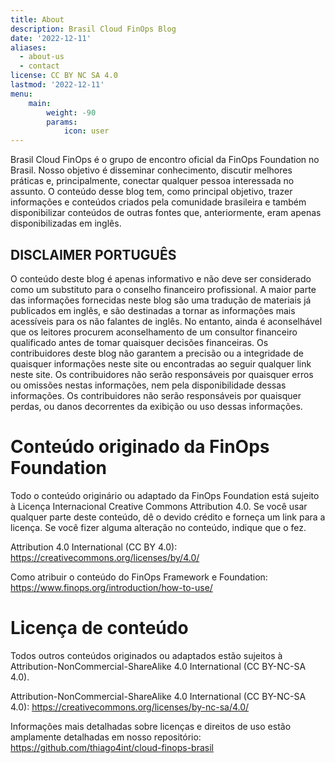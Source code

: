 ```yaml
---
title: About
description: Brasil Cloud FinOps Blog
date: '2022-12-11'
aliases:
  - about-us
  - contact
license: CC BY NC SA 4.0
lastmod: '2022-12-11'
menu:
    main: 
        weight: -90
        params:
            icon: user
---
```


Brasil Cloud FinOps é o grupo de encontro oficial da FinOps Foundation no Brasil. Nosso objetivo é disseminar conhecimento, discutir melhores práticas e, principalmente, conectar qualquer pessoa interessada no assunto. O conteúdo desse blog tem, como principal objetivo, trazer informações e conteúdos criados pela comunidade brasileira e também disponibilizar conteúdos de outras fontes que, anteriormente, eram apenas disponibilizadas em inglês.

## DISCLAIMER PORTUGUÊS

O conteúdo deste blog é apenas informativo e não deve ser considerado como um substituto para o conselho financeiro profissional. A maior parte das informações fornecidas neste blog são uma tradução de materiais já publicados em inglês, e são destinadas a tornar as informações mais acessíveis para os não falantes de inglês. No entanto, ainda é aconselhável que os leitores procurem aconselhamento de um consultor financeiro qualificado antes de tomar quaisquer decisões financeiras. Os contribuidores deste blog não garantem a precisão ou a integridade de quaisquer informações neste site ou encontradas ao seguir qualquer link neste site. Os contribuidores não serão responsáveis por quaisquer erros ou omissões nestas informações, nem pela disponibilidade dessas informações. Os contribuidores não serão responsáveis por quaisquer perdas, ou danos decorrentes da exibição ou uso dessas informações.


# Conteúdo originado da FinOps Foundation

Todo o conteúdo originário ou adaptado da FinOps Foundation está sujeito à Licença Internacional Creative Commons Attribution 4.0. Se você usar qualquer parte deste conteúdo, dê o devido crédito e forneça um link para a licença. Se você fizer alguma alteração no conteúdo, indique que o fez.

Attribution 4.0 International (CC BY 4.0): https://creativecommons.org/licenses/by/4.0/

Como atribuir o conteúdo do FinOps Framework e Foundation: https://www.finops.org/introduction/how-to-use/

# Licença de conteúdo

Todos outros conteúdos originados ou adaptados estão sujeitos à Attribution-NonCommercial-ShareAlike 4.0 International (CC BY-NC-SA 4.0).

Attribution-NonCommercial-ShareAlike 4.0 International (CC BY-NC-SA 4.0): https://creativecommons.org/licenses/by-nc-sa/4.0/

Informações mais detalhadas sobre licenças e direitos de uso estão amplamente detalhadas em nosso repositório: https://github.com/thiago4int/cloud-finops-brasil



